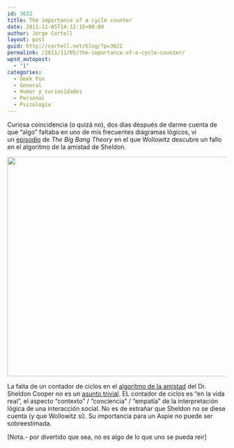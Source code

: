 ```yaml
---
id: 3622
title: The importance of a cycle counter
date: 2011-11-05T14:12:15+00:00
author: Jorge Cortell
layout: post
guid: http://cortell.net/blog/?p=3622
permalink: /2011/11/05/the-importance-of-a-cycle-counter/
wpsd_autopost:
  - "1"
categories:
  - Geek Fun
  - General
  - Humor y curiosidades
  - Personal
  - Psicología
---
```

Curiosa coincidencia (o quizá no), dos días después de darme cuenta de que &#8220;algo&#8221; faltaba en uno de mis frecuentes diagramas lógicos, vi un <a title="http://youtu.be/k0xgjUhEG3U" href="http://youtu.be/k0xgjUhEG3U" target="_blank">episodio</a> de _The Big Bang Theory_ en el que Wollowitz descubre un fallo en el algoritmo de la amistad de Sheldon.

<p style="text-align: center">
  <img class="aligncenter" title="algoritmo de la amistad de http://trinisoft.blogspot.com/2011/10/algoritmo-de-la-amistad-de-sheldon.html" src="http://1.bp.blogspot.com/-hNwVEVz65dM/To_ZHQW9jQI/AAAAAAAAAZ4/GtA2WgKYlwY/s1600/Algoritmo_de_la_Amistad_by_NegraPadfoot.jpg" alt="" width="717" height="503" />
</p>

La falta de un contador de ciclos en el <a title="http://sheldoncooper.org/sheldon-cooper-the-friendship-algorithm-quantum-mechanics-and-string-theory/" href="http://sheldoncooper.org/sheldon-cooper-the-friendship-algorithm-quantum-mechanics-and-string-theory/" target="_blank">algoritmo de la amistad</a> del Dr. Sheldon Cooper no es un <a title="http://www.thinkgeek.com/tshirts-apparel/unisex/popculture/cb55/" href="http://www.thinkgeek.com/tshirts-apparel/unisex/popculture/cb55/" target="_blank">asunto trivial</a>. EL contador de ciclos es &#8220;en la vida real&#8221;, el aspecto &#8220;contexto&#8221; / &#8220;conciencia&#8221; / &#8220;empatía&#8221; de la interpretación lógica de una interacción social. No es de extrañar que Sheldon no se diese cuenta (y que Wollowitz sí). Su importancia para un Aspie no puede ser sobreestimada.

[Nota.- por divertido que sea, no es algo de lo que uno se pueda reir]